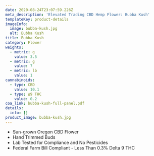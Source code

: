 ```yaml
---
date: 2020-08-24T23:07:59.226Z
meta_description: 'Elevated Trading CBD Hemp Flower: Bubba Kush'
templateKey: product-details
imageInfo:
  image: bubba-kush.jpg
  alt: Bubba Kush
title: Bubba Kush
category: Flower
weights:
  - metric: g
    value: 3.5
  - metric: g
    value: 7
  - metric: lb
    value: 1
cannabinoids:
  - type: CBD
    value: 10.1
  - type: ∆9 THC
    value: 0.2
coa_link: bubba-kush-full-panel.pdf
details:
  info: []
product_image: bubba-kush.jpg
---
```


- Sun-grown Oregon CBD Flower
- Hand Trimmed Buds
- Lab Tested for Compliance and No Pesticides
- Federal Farm Bill Compliant - Less Than 0.3% Delta 9 THC

